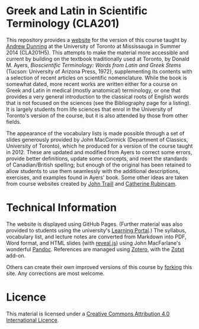 # Greek and Latin in Scientific Terminology (CLA201)

This repository provides a [website](http://adunning.github.io/greek-latin-scientific-terminology/) for the version of this course taught by [Andrew Dunning](http://individual.utoronto.ca/dunning/) at the University of Toronto at Mississauga in Summer 2014 (CLA201H5). This attempts to make the material more accessible and current by building on the textbook traditionally used at Toronto, by Donald M. Ayers, *Bioscientific Terminology: Words from Latin and Greek Stems* (Tucson: University of Arizona Press, 1972), supplementing its contents with a selection of recent articles on scientific nomenclature. While the book is somewhat dated, more recent works are written either for a course on Greek and Latin in medical (mostly anatomical) terminology, or one that provides a very general introduction to the classical roots of English words that is not focused on the sciences (see the Bibliography page for a listing). It is largely students from life sciences that enrol in the University of Toronto's version of the course, but it is also attended by those from other fields.

The appearance of the vocabulary lists is made possible through a set of slides generously provided by John MacCormick (Department of Classics, University of Toronto), which he produced for a version of the course taught in 2012. These are updated and modified from Ayers to correct some errors, provide better definitions, update some concepts, and meet the standards of Canadian/British spelling; but enough of the original has been retained to allow students to use them seamlessly with the additional descriptions, exercises, and examples found in Ayers' book. Some other ideas are taken from course websites created by [John Traill](http://projects.chass.utoronto.ca/attica/cla201.htm) and [Catherine Rubincam](http://erin.utoronto.ca/~w3cla201/).

# Technical Information

The website is displayed using GitHub Pages. (Further material was also provided to students using the university's [Learning Portal](https://portal.utoronto.ca).) The syllabus, vocabulary list, and lecture notes are converted from Markdown into PDF, Word format, and HTML slides (with [reveal.js](http://lab.hakim.se/reveal-js/)) using John MacFarlane's wonderful [Pandoc](http://johnmacfarlane.net/pandoc/). References are managed using [Zotero](https://www.zotero.org), with the [Zotxt](https://bitbucket.org/egh/zotxt) add-on.

Others can create their own improved versions of this course by [forking](http://chronicle.com/blogs/profhacker/how-to-fork-a-syllabus-on-github/39447) this site. Any corrections are most welcome.

# Licence

This material is licensed under a [Creative Commons Attribution 4.0 International Licence](http://creativecommons.org/licenses/by/4.0/).
